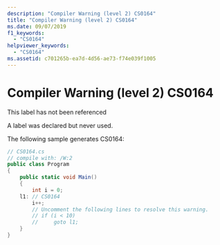 ```yaml
---
description: "Compiler Warning (level 2) CS0164"
title: "Compiler Warning (level 2) CS0164"
ms.date: 09/07/2019
f1_keywords: 
  - "CS0164"
helpviewer_keywords: 
  - "CS0164"
ms.assetid: c701265b-ea7d-4d56-ae73-f74e039f1005
---
```

# Compiler Warning (level 2) CS0164

This label has not been referenced

 A label was declared but never used.

 The following sample generates CS0164:

```csharp
// CS0164.cs
// compile with: /W:2
public class Program
{
    public static void Main()
    {
        int i = 0;
    l1: // CS0164
        i++;
        // Uncomment the following lines to resolve this warning.
        // if (i < 10)
        //     goto l1;
    }
}
```
